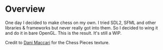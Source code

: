 # Overview
One day I decided to make chess on my own. I tried SDL2, SFML and other libraries & frameworks but never really got into them. So I decided to wing it and do it in bare OpenGL. This is the result. It's still a WIP.

Credit to [Dani Maccari](https://dani-maccari.itch.io/) for the Chess Pieces texture.
